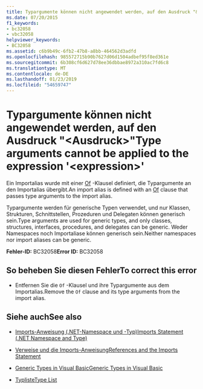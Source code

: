 ```yaml
---
title: Typargumente können nicht angewendet werden, auf den Ausdruck "&lt;Ausdruck&gt;"
ms.date: 07/20/2015
f1_keywords:
- bc32058
- vbc32058
helpviewer_keywords:
- BC32058
ms.assetid: c6b9b49c-6fb2-47b8-a8bb-464562d3adfd
ms.openlocfilehash: 985572715b90b7627d06d1504adbef95f8ed361e
ms.sourcegitcommit: 6b308cf6d627d78ee36dbbae8972a310ac7fd6c8
ms.translationtype: MT
ms.contentlocale: de-DE
ms.lasthandoff: 01/23/2019
ms.locfileid: "54659747"
---
```

# <a name="type-arguments-cannot-be-applied-to-the-expression-ltexpressiongt"></a><span data-ttu-id="16862-102">Typargumente können nicht angewendet werden, auf den Ausdruck "&lt;Ausdruck&gt;"</span><span class="sxs-lookup"><span data-stu-id="16862-102">Type arguments cannot be applied to the expression '&lt;expression&gt;'</span></span>
<span data-ttu-id="16862-103">Ein Importalias wurde mit einer [Of](../../visual-basic/language-reference/statements/of-clause.md) -Klausel definiert, die Typargumente an den Importalias übergibt.</span><span class="sxs-lookup"><span data-stu-id="16862-103">An import alias is defined with an [Of](../../visual-basic/language-reference/statements/of-clause.md) clause that passes type arguments to the import alias.</span></span>  
  
 <span data-ttu-id="16862-104">Typargumente werden für generische Typen verwendet, und nur Klassen, Strukturen, Schnittstellen, Prozeduren und Delegaten können generisch sein.</span><span class="sxs-lookup"><span data-stu-id="16862-104">Type arguments are used for generic types, and only classes, structures, interfaces, procedures, and delegates can be generic.</span></span> <span data-ttu-id="16862-105">Weder Namespaces noch Importaliase können generisch sein.</span><span class="sxs-lookup"><span data-stu-id="16862-105">Neither namespaces nor import aliases can be generic.</span></span>  
  
 <span data-ttu-id="16862-106">**Fehler-ID:** BC32058</span><span class="sxs-lookup"><span data-stu-id="16862-106">**Error ID:** BC32058</span></span>  
  
## <a name="to-correct-this-error"></a><span data-ttu-id="16862-107">So beheben Sie diesen Fehler</span><span class="sxs-lookup"><span data-stu-id="16862-107">To correct this error</span></span>  
  
-   <span data-ttu-id="16862-108">Entfernen Sie die `Of` -Klausel und ihre Typargumente aus dem Importalias.</span><span class="sxs-lookup"><span data-stu-id="16862-108">Remove the `Of` clause and its type arguments from the import alias.</span></span>  
  
## <a name="see-also"></a><span data-ttu-id="16862-109">Siehe auch</span><span class="sxs-lookup"><span data-stu-id="16862-109">See also</span></span>
- [<span data-ttu-id="16862-110">Imports-Anweisung (.NET-Namespace und -Typ)</span><span class="sxs-lookup"><span data-stu-id="16862-110">Imports Statement (.NET Namespace and Type)</span></span>](../../visual-basic/language-reference/statements/imports-statement-net-namespace-and-type.md)
- [<span data-ttu-id="16862-111">Verweise und die Imports-Anweisung</span><span class="sxs-lookup"><span data-stu-id="16862-111">References and the Imports Statement</span></span>](../../visual-basic/programming-guide/program-structure/references-and-the-imports-statement.md)

- [<span data-ttu-id="16862-112">Generic Types in Visual Basic</span><span class="sxs-lookup"><span data-stu-id="16862-112">Generic Types in Visual Basic</span></span>](../../visual-basic/programming-guide/language-features/data-types/generic-types.md)
- [<span data-ttu-id="16862-113">Typliste</span><span class="sxs-lookup"><span data-stu-id="16862-113">Type List</span></span>](../../visual-basic/language-reference/statements/type-list.md)
